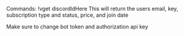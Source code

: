 Commands:
!vget discordIdHere
This will return the users email, key, subscription type and status, price, and join date

Make sure to change bot token and authorization api key

